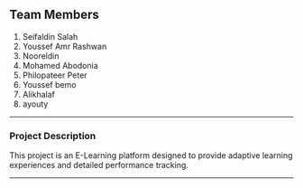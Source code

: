 ## **Team Members**
1. Seifaldin Salah
2. Youssef Amr Rashwan
3. Nooreldin
4. Mohamed Abodonia
5. Philopateer Peter
6. Youssef bemo
7. Alikhalaf
8. ayouty
---

### **Project Description**  
This project is an E-Learning platform designed to provide adaptive learning experiences and detailed performance tracking.

---
